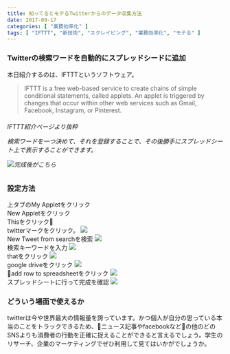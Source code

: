 ```yaml
---
title: 知ってるとモテるTwitterからのデータ収集方法
date: 2017-09-17
categories: [ "業務効率化" ]
tags: [ "IFTTT", "新技術", "スクレイピング", "業務効率化", "モテる" ]
---
```


### Twitterの検索ワードを自動的にスプレッドシードに追加

本日紹介するのは、IFTTTというソフトウェア。

>IFTTT is a free web-based service to create chains of simple conditional statements, called applets. An applet is triggered by changes that occur within other web services such as Gmail, Facebook, Instagram, or Pinterest.
<h6>IFTTT紹介ページより抜粋</h>


<br/>
<p>検索ワードを一つ決めて、それを登録することで、その後勝手にスプレッドシート上で表示することができます。</p>


<img src="/Users/user/matome/public/images/Screen Shot 2017-10-03 at 7.30.36.png">完成後がこちら


### 設定方法

上タブのMy Appletをクリック
<br/>
New Appletをクリック
<br/>
Thisをクリック
<br/>
twitterマークをクリック。
<img src="images/a.png">
<br/>
New Tweet from searchを検索
<img src="images/b.png">
<br/>
検索キーワードを入力
<img src="images/c.png">
<br/>
thatをクリック
<img src="images/d.png">
<br/>
google driveをクリック
<img src="images/e.png">
<br/>
add row to spreadsheetをクリック
<img src="images/f.png">
<br/>
スプレッドシートに行って完成を確認
<img src="images/g.png">

### どういう場面で使えるか
twitterは今や世界最大の情報量を誇っています。かつ個人が自分の思っている本当のことをトラックできるため、ニュース記事やfacebookなどの他のどのSNSよりも消費者の行動を正確に捉えることができると言えるでしょう。学生のリサーチ、企業のマーケティングでぜひ利用して見てはいかがでしょうか。
<bn/>